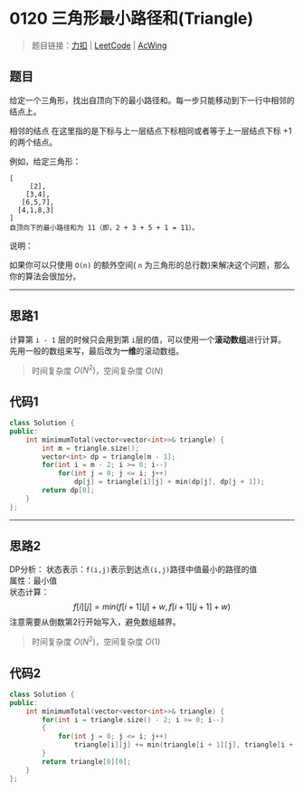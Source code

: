 # 0120 三角形最小路径和(Triangle)

> 题目链接：[力扣](https://leetcode-cn.com/problems/triangle/) | [LeetCode](https://leetcode.com/problems/triangle/) | [AcWing](https://www.acwing.com/activity/content/problem/content/2482/1/)

## 题目

给定一个三角形，找出自顶向下的最小路径和。每一步只能移动到下一行中相邻的结点上。

相邻的结点 在这里指的是下标与上一层结点下标相同或者等于上一层结点下标 +1 的两个结点。

例如，给定三角形：

```plain
[
     [2],
    [3,4],
   [6,5,7],
  [4,1,8,3]
]
自顶向下的最小路径和为 11（即，2 + 3 + 5 + 1 = 11）。
```

说明：

如果你可以只使用 `O(n)` 的额外空间( `n` 为三角形的总行数)来解决这个问题，那么你的算法会很加分。

---

## 思路1

计算第 `i - 1` 层的时候只会用到第 `i`层的值，可以使用一个**滚动数组**进行计算。
先用一般的数组来写，最后改为**一维**的滚动数组。

> 时间复杂度 $O(N^2)$，空间复杂度 $O(N)$

## 代码1

```cpp
class Solution {
public:
    int minimumTotal(vector<vector<int>>& triangle) {
        int m = triangle.size();
        vector<int> dp = triangle[m - 1];
        for(int i = m - 2; i >= 0; i--)
            for(int j = 0; j <= i; j++)
                dp[j] = triangle[i][j] + min(dp[j], dp[j + 1]);
        return dp[0];
    }
};
```

---

## 思路2

DP分析：
状态表示：`f(i,j)`表示到达点`(i,j)`路径中值最小的路径的值  
属性：最小值  
状态计算：
$$f[i][j] = min(f[i+1][j]+w, f[i+1][j+1]+w)$$
注意需要从倒数第2行开始写入，避免数组越界。

> 时间复杂度 $O(N^2)$，空间复杂度 $O(1)$

## 代码2

```cpp
class Solution {
public:
    int minimumTotal(vector<vector<int>>& triangle) {
        for(int i = triangle.size() - 2; i >= 0; i--)
        {
            for(int j = 0; j <= i; j++)
                triangle[i][j] += min(triangle[i + 1][j], triangle[i + 1][j + 1]);
        }
        return triangle[0][0];
    }
};
```
